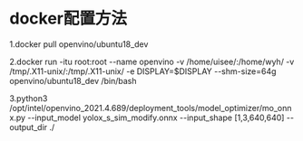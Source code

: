 # docker配置方法
1.docker pull openvino/ubuntu18_dev

2.docker run -itu root:root --name openvino -v /home/uisee/:/home/wyh/ -v /tmp/.X11-unix/:/tmp/.X11-unix/ -e DISPLAY=$DISPLAY  --shm-size=64g openvino/ubuntu18_dev /bin/bash

3.python3 /opt/intel/openvino_2021.4.689/deployment_tools/model_optimizer/mo_onnx.py --input_model yolox_s_sim_modify.onnx --input_shape [1,3,640,640] --output_dir ./
